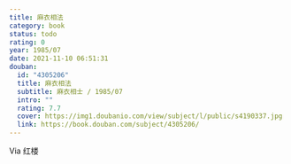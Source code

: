 ```yaml
---
title: 麻衣相法
category: book
status: todo
rating: 0
year: 1985/07
date: 2021-11-10 06:51:31
douban:
  id: "4305206"
  title: 麻衣相法
  subtitle: 麻衣相士 / 1985/07
  intro: ""
  rating: 7.7
  cover: https://img1.doubanio.com/view/subject/l/public/s4190337.jpg
  link: https://book.douban.com/subject/4305206/
---
```


Via 红楼